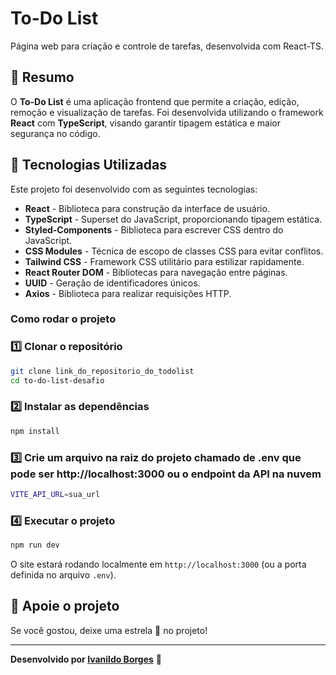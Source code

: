 # To-Do List

Página web para criação e controle de tarefas, desenvolvida com React-TS.

## 📌 Resumo

O **To-Do List** é uma aplicação frontend que permite a criação, edição, remoção e visualização de tarefas. Foi desenvolvida utilizando o framework **React** com **TypeScript**, visando garantir tipagem estática e maior segurança no código.

## 🚀 Tecnologias Utilizadas

Este projeto foi desenvolvido com as seguintes tecnologias:

- **React** - Biblioteca para construção da interface de usuário.
- **TypeScript** - Superset do JavaScript, proporcionando tipagem estática.
- **Styled-Components** - Biblioteca para escrever CSS dentro do JavaScript.
- **CSS Modules** - Técnica de escopo de classes CSS para evitar conflitos.
- **Tailwind CSS** - Framework CSS utilitário para estilizar rapidamente.
- **React Router DOM** - Bibliotecas para navegação entre páginas.
- **UUID** - Geração de identificadores únicos.
- **Axios** - Biblioteca para realizar requisições HTTP.

### Como rodar o projeto

### 1️⃣ Clonar o repositório

```bash
git clone link_do_repositorio_do_todolist
cd to-do-list-desafio
```

### 2️⃣ Instalar as dependências

```bash
npm install
```

### 3️⃣ Crie um arquivo na raiz do projeto chamado de .env que pode ser http://localhost:3000 ou o endpoint da API na nuvem
```bash
VITE_API_URL=sua_url
```

### 4️⃣ Executar o projeto

```bash
npm run dev
```

O site estará rodando localmente em `http://localhost:3000` (ou a porta definida no arquivo `.env`).

## 🌟 Apoie o projeto

Se você gostou, deixe uma estrela 🌟 no projeto!

---
**Desenvolvido por [Ivanildo Borges](https://www.linkedin.com/in/IvanildoBorges/)** 🚀